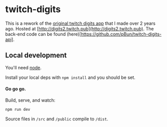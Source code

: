 # twitch-digits

This is a rework of the [original twitch digits app](https://github.com/pBun/twitch-digits-old) that I made over 2 years ago. Hosted at [http://digits2.twitch.pub](http://digits2.twitch.pub). The back-end code can be found (here)[https://github.com/pBun/twitch-digits-api].

## Local development

You'll need [node](http://nodejs.org/download/).

Install your local deps with `npm install` and you should be set.

#### Go go go.

Build, serve, and watch:
```
npm run dev
```

Source files in `/src` and `/public` compile to `/dist`.
